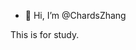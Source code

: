 - 👋 Hi, I’m @ChardsZhang

<!---
ChardsZhang/ChardsZhang is a ✨ special ✨ repository because its `README.md` (this file) appears on your GitHub profile.
You can click the Preview link to take a look at your changes.
--->

This is for study.
